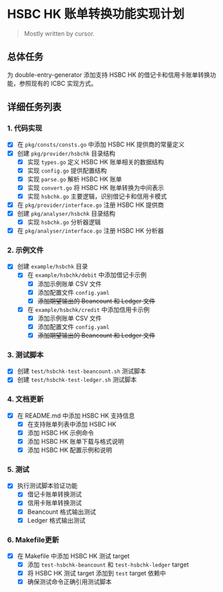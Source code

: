 # HSBC HK 账单转换功能实现计划

> Mostly written by cursor.

## 总体任务

为 double-entry-generator 添加支持 HSBC HK 的借记卡和信用卡账单转换功能，参照现有的 ICBC 实现方式。

## 详细任务列表

### 1. 代码实现

- [x] 在 `pkg/consts/consts.go` 中添加 HSBC HK 提供商的常量定义
- [x] 创建 `pkg/provider/hsbchk` 目录结构
  - [x] 实现 `types.go` 定义 HSBC HK 账单相关的数据结构
  - [x] 实现 `config.go` 提供配置结构
  - [x] 实现 `parse.go` 解析 HSBC HK 账单
  - [x] 实现 `convert.go` 将 HSBC HK 账单转换为中间表示
  - [x] 实现 `hsbchk.go` 主要逻辑，识别借记卡和信用卡模式
- [x] 在 `pkg/provider/interface.go` 注册 HSBC HK 提供商
- [x] 创建 `pkg/analyser/hsbchk` 目录结构
  - [x] 实现 `hsbchk.go` 分析器逻辑
- [x] 在 `pkg/analyser/interface.go` 注册 HSBC HK 分析器

### 2. 示例文件

- [x] 创建 `example/hsbchk` 目录
  - [x] 在 `example/hsbchk/debit` 中添加借记卡示例
    - [x] 添加示例账单 CSV 文件
    - [x] 添加配置文件 `config.yaml`
    - [x] ~~添加期望输出的 Beancount 和 Ledger 文件~~
  - [x] 在 `example/hsbchk/credit` 中添加信用卡示例
    - [x] 添加示例账单 CSV 文件
    - [x] 添加配置文件 `config.yaml`
    - [x] ~~添加期望输出的 Beancount 和 Ledger 文件~~

### 3. 测试脚本

- [x] 创建 `test/hsbchk-test-beancount.sh` 测试脚本
- [x] 创建 `test/hsbchk-test-ledger.sh` 测试脚本

### 4. 文档更新

- [x] 在 README.md 中添加 HSBC HK 支持信息
  - [x] 在支持账单列表中添加 HSBC HK
  - [x] 添加 HSBC HK 示例命令
  - [x] 添加 HSBC HK 账单下载与格式说明
  - [x] 添加 HSBC HK 配置示例和说明
  
### 5. 测试

- [x] 执行测试脚本验证功能
  - [x] 借记卡账单转换测试
  - [x] 信用卡账单转换测试
  - [x] Beancount 格式输出测试
  - [x] Ledger 格式输出测试

### 6. Makefile更新

- [x] 在 Makefile 中添加 HSBC HK 测试 target
  - [x] 添加 `test-hsbchk-beancount` 和 `test-hsbchk-ledger` target
  - [x] 将 HSBC HK 测试 target 添加到 `test` target 依赖中
  - [x] 确保测试命令正确引用测试脚本
